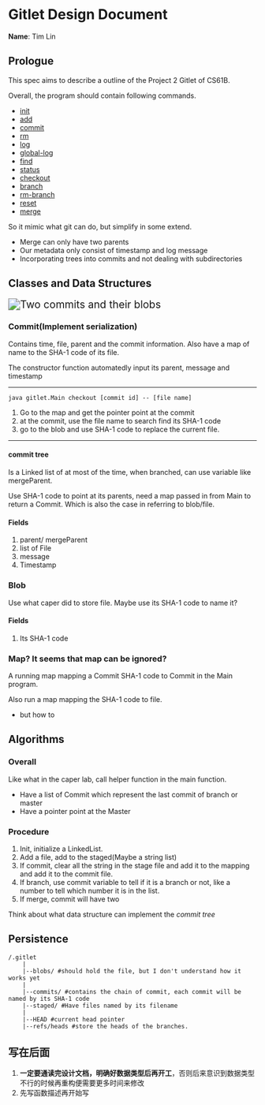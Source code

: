 # Gitlet Design Document

**Name**: Tim Lin

## Prologue

This spec aims to describe a outline of the Project 2 Gitlet of CS61B.

Overall, the program should contain following commands.

- [init](https://sp21.datastructur.es/materials/proj/proj2/proj2#init)
- [add](https://sp21.datastructur.es/materials/proj/proj2/proj2#add)
- [commit](https://sp21.datastructur.es/materials/proj/proj2/proj2#commit)
- [rm](https://sp21.datastructur.es/materials/proj/proj2/proj2#rm)
- [log](https://sp21.datastructur.es/materials/proj/proj2/proj2#log)
- [global-log](https://sp21.datastructur.es/materials/proj/proj2/proj2#global-log)
- [find](https://sp21.datastructur.es/materials/proj/proj2/proj2#find)
- [status](https://sp21.datastructur.es/materials/proj/proj2/proj2#status)
- [checkout](https://sp21.datastructur.es/materials/proj/proj2/proj2#checkout)
- [branch](https://sp21.datastructur.es/materials/proj/proj2/proj2#branch)
- [rm-branch](https://sp21.datastructur.es/materials/proj/proj2/proj2#rm-branch)
- [reset](https://sp21.datastructur.es/materials/proj/proj2/proj2#reset)
- [merge](https://sp21.datastructur.es/materials/proj/proj2/proj2#merge)

So it mimic what git can do, but simplify in some extend.

- Merge can only have two parents
- Our metadata only consist of timestamp and log message
- Incorporating trees into commits and not dealing with subdirectories

## Classes and Data Structures

<img src="https://sp21.datastructur.es/materials/proj/proj2/image/commits-and-blobs.png" alt="Two commits and their blobs" style="zoom:150%;" />

### Commit(Implement serialization)

Contains time, file, parent and the commit information. Also have a map of name to the SHA-1 code of its file.

The constructor function automatedly input its parent, message and timestamp

---

`java gitlet.Main checkout [commit id] -- [file name]`

1. Go to the map and get the pointer point at the commit
2. at the commit, use the file name to search find its SHA-1 code
3. go to the blob and use SHA-1 code to replace the current file.

---

#### **commit tree<Commit>**

Is a Linked list of <Commit> at most of the time, when branched, can use variable like mergeParent.

Use SHA-1 code to point at its parents, need a map passed in from Main to return a Commit. Which is also the case in referring to blob/file.

#### Fields

1. parent/ mergeParent
2. list of File
3. message
4. Timestamp

### **Blob**

Use what caper did to store file. Maybe use its SHA-1 code to name it?

#### Fields

1. Its SHA-1 code

### Map? It seems that map can be ignored?

A running map mapping a Commit SHA-1 code to Commit in the Main program.

Also run a map mapping the SHA-1 code to file.

- but how to 

## Algorithms

### Overall

Like what in the caper lab, call helper function in the main function.

- Have a list of Commit which represent the last commit of branch or master
- Have a pointer point at the Master

### Procedure

1. Init, initialize a LinkedList.
2. Add a file, add to the staged(Maybe a string list)
3. If commit, clear all the string in the stage file and add it to the mapping<SHA-name> and add it to the commit file.
4. If branch, use commit variable to tell if it is a branch or not, like a number to tell which number it is in the list.
5. If merge, commit will have two 

 Think about what data structure can implement the _commit tree_



## Persistence

```Tex
/.gitlet
	|
	|--blobs/ #should hold the file, but I don't understand how it works yet
	|
	|--commits/ #contains the chain of commit, each commit will be named by its SHA-1 code
	|--staged/ #Have files named by its filename
	|
	|--HEAD #current head pointer
	|--refs/heads #store the heads of the branches.
```



## 写在后面

1. **一定要通读完设计文档，明确好数据类型后再开工**，否则后来意识到数据类型不行的时候再重构便需要更多时间来修改
2. 先写函数描述再开始写

